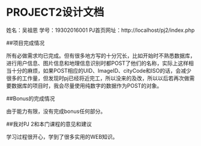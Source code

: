 # PROJECT2设计文档

姓名：吴祖恩
学号：19302016001
PJ首页网址：http://localhost/pj2/index.php

##项目完成情况

所有必做需求均已完成。但有很多地方写的十分冗长，比如开始时不熟悉数据库，进行用户信息、图片信息和地理信息识别时都POST了他们的名称，实际上这样相当十分的麻烦，如果POST相应的UID、ImageID、cityCode和ISO的话，会减少很多的工作量，但发现时pj已经将近完工，所以没来的及改，所以以后若再次做需要数据库的项目时，我会尽量使用纯数字的数据作为POST的对象。

##Bonus的完成情况

由于能力有限，没有完成bonus任何部分。

##我对PJ 2和本门课程的意见和建议

学习过程很开心，学到了很多实用的WEB知识。